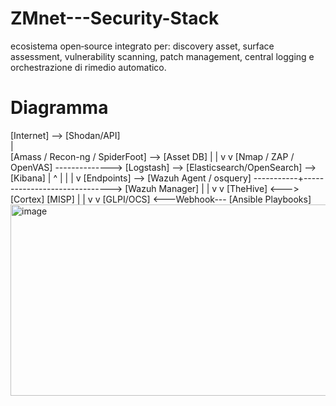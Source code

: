 # ZMnet---Security-Stack
 ecosistema open‑source integrato per: discovery asset, surface assessment, vulnerability scanning, patch management, central logging e orchestrazione di rimedio automatico.

# Diagramma

[Internet] --> [Shodan/API]         
                 |                  
        [Amass / Recon-ng / SpiderFoot] --> [Asset DB]
                 |                                |
                 v                                v
            [Nmap / ZAP / OpenVAS] --------------> [Logstash] --> [Elasticsearch/OpenSearch] --> [Kibana]
                 |                                ^                                    |
                 |                                |                                    v
[Endpoints] --> [Wazuh Agent / osquery] -----------+------------------------------> [Wazuh Manager]
                                                           |                             |
                                                           v                             v
                                                        [TheHive] <---> [Cortex]      [MISP]
                                                           |                             |
                                                           v                             v
                                                       [GLPI/OCS]  <---Webhook---  [Ansible Playbooks]
<img width="854" height="306" alt="image" src="https://github.com/user-attachments/assets/b04805bc-5715-4aa4-93af-970a7eaecc9e" />
